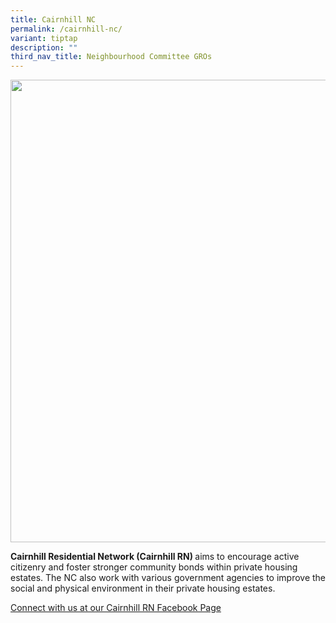 ```yaml
---
title: Cairnhill NC
permalink: /cairnhill-nc/
variant: tiptap
description: ""
third_nav_title: Neighbourhood Committee GROs
---
```

<div class="isomer-image-wrapper">
<img style="width: 740px; color: rgb(0, 0, 0); font-family: system-ui, -apple-system, &quot;system-ui&quot;, &quot;Segoe UI&quot;, Roboto, Oxygen, Ubuntu, Cantarell, &quot;Open Sans&quot;, &quot;Helvetica Neue&quot;, sans-serif; font-size: medium; font-style: normal; font-variant-ligatures: normal; font-variant-caps: normal; font-weight: 400; letter-spacing: normal; orphans: 2; text-align: start; text-indent: 0px; text-transform: none; widows: 2; word-spacing: 0px; -webkit-text-stroke-width: 0px; white-space: normal; text-decoration-thickness: initial; text-decoration-style: initial; text-decoration-color: initial;" height="auto" width="100%" src="https://moca.sgp1.cdn.digitaloceanspaces.com/Our%20Communities/64f70c748028f26774a7d037_25%2520%2526%252026%2520July%25202022(15).webp">
</div>
<p><strong>Cairnhill Residential Network (Cairnhill RN) </strong>aims to
encourage active citizenry and foster stronger community bonds within private
housing estates. The NC also work with various government agencies to improve
the social and physical environment in their private housing estates.</p>
<p><a href="https://www.facebook.com/CairnhillRN" rel="noopener noreferrer nofollow" target="_blank">Connect with us at our Cairnhill RN Facebook Page</a>
</p>